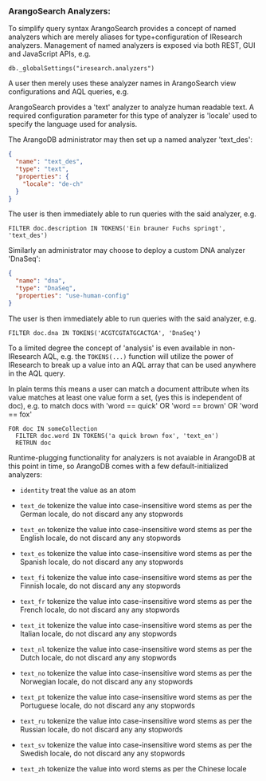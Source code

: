 ### ArangoSearch Analyzers:

To simplify query syntax ArangoSearch provides a concept of named analyzers which
are merely aliases for type+configuration of IResearch analyzers. Management of
named analyzers is exposed via both REST, GUI and JavaScript APIs, e.g.

`db._globalSettings("iresearch.analyzers")`

A user then merely uses these analyzer names in ArangoSearch view configurations
and AQL queries, e.g.

ArangoSearch provides a 'text' analyzer to analyze human readable text. A required
configuration parameter for this type of analyzer is 'locale' used to specify
the language used for analysis.

The ArangoDB administrator may then set up a named analyzer 'text_des':

```json
{
  "name": "text_des",
  "type": "text",
  "properties": {
    "locale": "de-ch"
  }
}
```

The user is then immediately able to run queries with the said analyzer, e.g.

`FILTER doc.description IN TOKENS('Ein brauner Fuchs springt', 'text_des')`

Similarly an administrator may choose to deploy a custom DNA analyzer 'DnaSeq':

```json
{
  "name": "dna",
  "type": "DnaSeq",
  "properties": "use-human-config"
}
```

The user is then immediately able to run queries with the said analyzer, e.g.

`FILTER doc.dna IN TOKENS('ACGTCGTATGCACTGA', 'DnaSeq')`

To a limited degree the concept of 'analysis' is even available in non-IResearch
AQL, e.g. the `TOKENS(...)` function will utilize the power of IResearch to break
up a value into an AQL array that can be used anywhere in the AQL query.

In plain terms this means a user can match a document attribute when its
value matches at least one value form a set, (yes this is independent of doc),
e.g. to match docs with 'word == quick' OR 'word == brown' OR 'word == fox'

    FOR doc IN someCollection
      FILTER doc.word IN TOKENS('a quick brown fox', 'text_en')
      RETRUN doc

Runtime-plugging functionality for analyzers is not avaiable in ArangoDB at this
point in time, so ArangoDB comes with a few default-initialized analyzers:

* `identity`
  treat the value as an atom

* `text_de`
  tokenize the value into case-insensitive word stems as per the German locale,
  do not discard any any stopwords

* `text_en`
  tokenize the value into case-insensitive word stems as per the English locale,
  do not discard any any stopwords

* `text_es`
  tokenize the value into case-insensitive word stems as per the Spanish locale,
  do not discard any any stopwords

* `text_fi`
  tokenize the value into case-insensitive word stems as per the Finnish locale,
  do not discard any any stopwords

* `text_fr`
  tokenize the value into case-insensitive word stems as per the French locale,
  do not discard any any stopwords

* `text_it`
  tokenize the value into case-insensitive word stems as per the Italian locale,
  do not discard any any stopwords

* `text_nl`
  tokenize the value into case-insensitive word stems as per the Dutch locale,
  do not discard any any stopwords

* `text_no`
  tokenize the value into case-insensitive word stems as per the Norwegian
  locale, do not discard any any stopwords

* `text_pt`
  tokenize the value into case-insensitive word stems as per the Portuguese
  locale, do not discard any any stopwords

* `text_ru`
  tokenize the value into case-insensitive word stems as per the Russian locale,
  do not discard any any stopwords

* `text_sv`
  tokenize the value into case-insensitive word stems as per the Swedish locale,
  do not discard any any stopwords

* `text_zh`
  tokenize the value into word stems as per the Chinese locale
